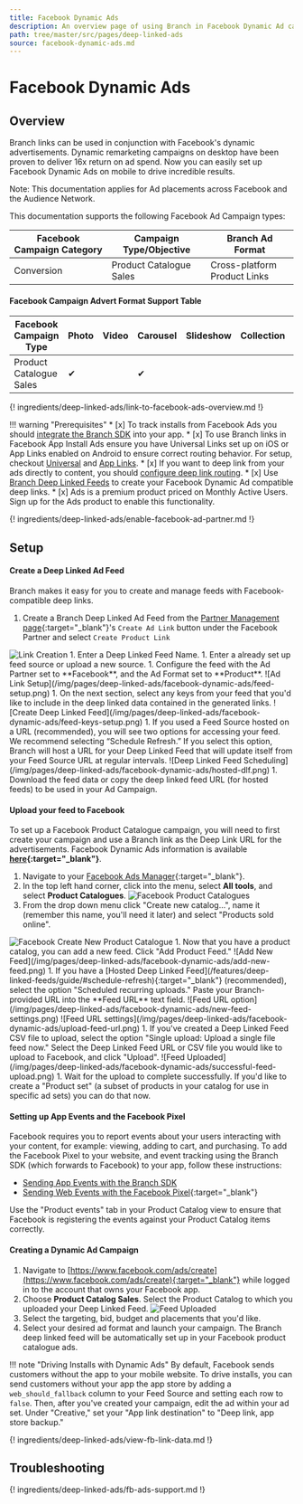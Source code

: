 ```yaml
---
title: Facebook Dynamic Ads
description: An overview page of using Branch in Facebook Dynamic Ad campaigns.
path: tree/master/src/pages/deep-linked-ads
source: facebook-dynamic-ads.md
---
```

# Facebook Dynamic Ads

## Overview

Branch links can be used in conjunction with Facebook's dynamic advertisements. Dynamic remarketing campaigns on desktop have been proven to deliver 16x return on ad spend. Now you can easily set up Facebook Dynamic Ads on mobile to drive incredible results.

Note: This documentation applies for Ad placements across Facebook and the Audience Network.

This documentation supports the following Facebook Ad Campaign types:

Facebook Campaign Category | Campaign Type/Objective | Branch Ad Format
--- | --- | ---
Conversion | Product Catalogue Sales | Cross-platform Product Links

#### Facebook Campaign Advert Format Support Table

Facebook Campaign Type | Photo | Video | Carousel | Slideshow | Collection | Dynamic | Canvas
--- | --- | --- | --- | --- | --- | --- | ---
Product Catalogue Sales | ✔︎ |  | ✔︎ |  |  |  |

{! ingredients/deep-linked-ads/link-to-facebook-ads-overview.md !}

!!! warning "Prerequisites"
	* [x] To track installs from Facebook Ads you should [integrate the Branch SDK](/pages/apps/ios/#integrate-branch) into your app.
	* [x] To use Branch links in Facebook App Install Ads ensure you have Universal Links set up on iOS or App Links enabled on Android to ensure correct routing behavior. For setup, checkout [Universal](/pages/deep-linking/universal-links/) and [App Links](/pages/deep-linking/android-app-links/).
	* [x] If you want to deep link from your ads directly to content, you should [configure deep link routing](/pages/deep-linking/routing/).
	* [x] Use [Branch Deep Linked Feeds](/pages/deep-linked-ads/dynamic-product-feeds/) to create your Facebook Dynamic Ad compatible deep links.
	* [x] Ads is a premium product priced on Monthly Active Users. Sign up for the Ads product to enable this functionality.

{! ingredients/deep-linked-ads/enable-facebook-ad-partner.md !}

## Setup

#### Create a Deep Linked Ad Feed

Branch makes it easy for you to create and manage feeds with Facebook-compatible deep links.

1. Create a Branch Deep Linked Ad Feed from the [Partner Management page](https://dashboard.branch.io/ads/partner-management){:target="_blank"}'s `Create Ad Link` button under the Facebook Partner and select `Create Product Link`
<img src="/img/pages/deep-linked-ads/reusable-images/create-link-product.png" alt="Link Creation" class="three-quarters center">
1. Enter a Deep Linked Feed Name.
1. Enter a already set up feed source or upload a new source.
1. Configure the feed with the Ad Partner set to **Facebook**, and the Ad Format set to **Product**.
![Ad Link Setup](/img/pages/deep-linked-ads/facebook-dynamic-ads/feed-setup.png)
1. On the next section, select any keys from your feed that you'd like to include in the deep linked data contained in the generated links.
![Create Deep Linked Feed](/img/pages/deep-linked-ads/facebook-dynamic-ads/feed-keys-setup.png)
1. If you used a Feed Source hosted on a URL (recommended), you will see two options for accessing your feed. We recommend selecting “Schedule Refresh.” If you select this option, Branch will host a URL for your Deep Linked Feed that will update itself from your Feed Source URL at regular intervals.
![Deep Linked Feed Scheduling](/img/pages/deep-linked-ads/facebook-dynamic-ads/hosted-dlf.png)
1. Download the feed data or copy the deep linked feed URL (for hosted feeds) to be used in your Ad Campaign.

#### Upload your feed to Facebook

To set up a Facebook Product Catalogue campaign, you will need to first create your campaign and use a Branch link as the Deep Link URL for the advertisements. Facebook Dynamic Ads information is available **[here](https://www.facebook.com/business/help/455326144628161){:target="_blank"}**.

1. Navigate to your [Facebook Ads Manager](https://www.facebook.com/ads/manager/){:target="_blank"}.
1. In the top left hand corner, click into the menu, select **All tools**, and select **Product Catalogues**.
![Facebook Product Catalogues](/img/pages/deep-linked-ads/facebook-dynamic-ads/fb-product-catalogs.png)
1. From the drop down menu click "Create new catalog...", name it (remember this name, you'll need it later) and select "Products sold online".
<img src="/img/pages/deep-linked-ads/facebook-dynamic-ads/create-new-catalog.png" alt="Facebook Create New Product Catalogue" class="half center">
1. Now that you have a product catalog, you can add a new feed. Click "Add Product Feed."
![Add New Feed](/img/pages/deep-linked-ads/facebook-dynamic-ads/add-new-feed.png)
1. If you have a [Hosted Deep Linked Feed](/features/deep-linked-feeds/guide/#schedule-refresh){:target="_blank"} (recommended), select the option "Scheduled recurring uploads." Paste your Branch-provided URL into the **Feed URL** text field.
![Feed URL option](/img/pages/deep-linked-ads/facebook-dynamic-ads/new-feed-settings.png)
![Feed URL settings](/img/pages/deep-linked-ads/facebook-dynamic-ads/upload-feed-url.png)
1. If you've created a Deep Linked Feed CSV file to upload, select the option "Single upload: Upload a single file feed now." Select the Deep Linked Feed URL or CSV file you would like to upload to Facebook, and click "Upload".
![Feed Uploaded](/img/pages/deep-linked-ads/facebook-dynamic-ads/successful-feed-upload.png)
1. Wait for the upload to complete successfully. If you'd like to create a "Product set" (a subset of products in your catalog for use in specific ad sets) you can do that now.

#### Setting up App Events and the Facebook Pixel

Facebook requires you to report events about your users interacting with your content, for example: viewing, adding to cart, and purchasing. To add the Facebook Pixel to your website, and event tracking using the Branch SDK (which forwards to Facebook) to your app, follow these instructions:

- [Sending App Events with the Branch SDK](/pages/deep-linked-ads/facebook-ads-faq/#tracking-other-conversion-events)
- [Sending Web Events with the Facebook Pixel](https://developers.facebook.com/docs/marketing-api/facebook-pixel/v2.8){:target="_blank"}

Use the "Product events" tab in your Product Catalog view to ensure that Facebook is registering the events against your Product Catalog items correctly.

#### Creating a Dynamic Ad Campaign

1. Navigate to [https://www.facebook.com/ads/create](https://www.facebook.com/ads/create){:target="_blank"} while logged in to the account that owns your Facebook app.
1. Choose **Product Catalog Sales**. Select the Product Catalog to which you uploaded your Deep Linked Feed.
![Feed Uploaded](/img/pages/deep-linked-ads/facebook-dynamic-ads/campaign-selection.png)
1. Select the targeting, bid, budget and placements that you'd like.
1. Select your desired ad format and launch your campaign. The Branch deep linked feed will be automatically set up in your Facebook product catalogue ads.

!!! note "Driving Installs with Dynamic Ads"
	By default, Facebook sends customers without the app to your mobile website. To drive installs, you can send customers without your app the app store by adding a `web_should_fallback` column to your Feed Source and setting each row to `false`. Then, after you've created your campaign, edit the ad within your ad set. Under "Creative," set your "App link destination" to "Deep link, app store backup."

{! ingredients/deep-linked-ads/view-fb-link-data.md !}

## Troubleshooting

{! ingredients/deep-linked-ads/fb-ads-support.md !}
